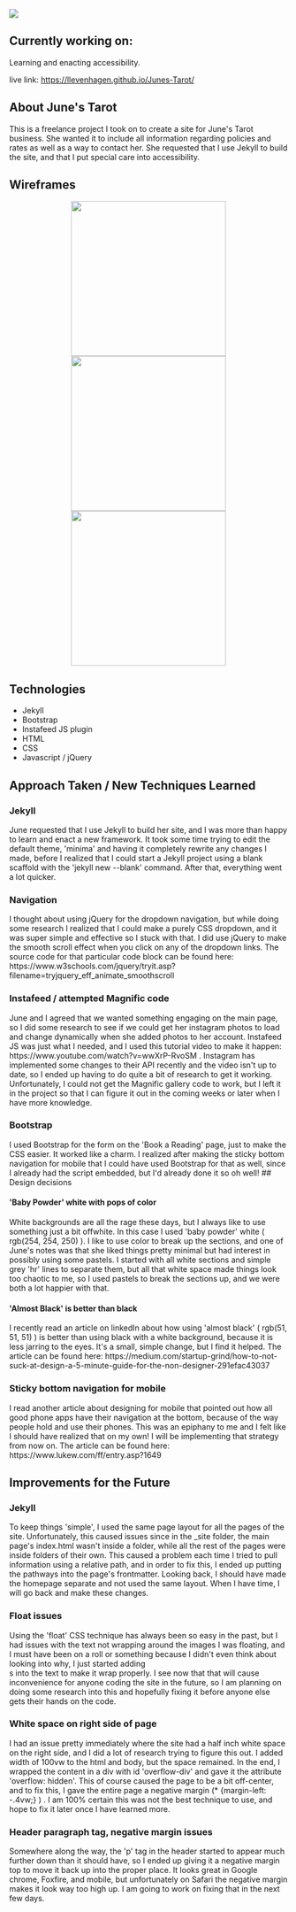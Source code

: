 <img src="https://user-images.githubusercontent.com/42528266/50571082-30958f80-0d55-11e9-83ee-325e15adf573.png"/>


## Currently working on: 

<p>
  Learning and enacting accessibility.
</p>

live link: https://llevenhagen.github.io/Junes-Tarot/
## About June's Tarot
<p>
  This is a freelance project I took on to create a site for June's Tarot business. She wanted it to include all information regarding policies and rates as well as a way to contact her. She requested that I use Jekyll to build the site, and that I put special care into accessibility. 
</p>

## Wireframes
<div align="center">
  <kbd><img margin-right="10" src="https://user-images.githubusercontent.com/42528266/50569456-8f89e300-0d1a-11e9-8a5b-b85b550dbb0f.png" width="280"/></kbd><kbd><img src="https://user-images.githubusercontent.com/42528266/50571134-d5649c80-0d56-11e9-9926-f1816f869598.png" width="280"/></kbd><kbd><img src="https://user-images.githubusercontent.com/42528266/50569471-c7912600-0d1a-11e9-967b-bc516e459a3c.png" width="280"/></kbd>
</div>

## Technologies
- Jekyll 
- Bootstrap
- Instafeed JS plugin 
- HTML
- CSS
- Javascript / jQuery

## Approach Taken / New Techniques Learned 

### Jekyll
<p>
  June requested that I use Jekyll to build her site, and I was more than happy to learn and enact a new framework. It took some time trying to edit the default theme, 'minima' and having it completely rewrite any changes I made, before I realized that I could start a Jekyll project using a blank scaffold with the 'jekyll new --blank' command. After that, everything went a lot quicker. 
</p>

### Navigation
<p>
I thought about using jQuery for the dropdown navigation, but while doing some research I realized that I could make a purely CSS dropdown, and it was super simple and effective so I stuck with that. I did use jQuery to make the smooth scroll effect when you click on any of the dropdown links. The source code for that particular code block can be found here: https://www.w3schools.com/jquery/tryit.asp?filename=tryjquery_eff_animate_smoothscroll
  
</p>

### Instafeed / attempted Magnific code
<p>
June and I agreed that we wanted something engaging on the main page, so I did some research to see if we could get her instagram photos to load and change dynamically when she added photos to her account. Instafeed JS was just what I needed, and I used this tutorial video to make it happen: https://www.youtube.com/watch?v=wwXrP-RvoSM .
Instagram has implemented some changes to their API recently and the video isn't up to date, so I ended up having to do quite a bit of research to get it working. Unfortunately, I could not get the Magnific gallery code to work, but I left it in the project so that I can figure it out in the coming weeks or later when I have more knowledge. 
</p>

### Bootstrap 
<p> I used Bootstrap for the form on the 'Book a Reading' page, just to make the CSS easier. It worked like a charm. I realized after making the sticky bottom navigation for mobile that I could have used Bootstrap for that as well, since I already had the script embedded, but I'd already done it so oh well!
## Design decisions

#### 'Baby Powder' white with pops of color 
<p>
  White backgrounds are all the rage these days, but I always like to use something just a bit offwhite. In this case I used 'baby powder' white ( rgb(254, 254, 250) ). I like to use color to break up the sections, and one of June's notes was that she liked things pretty minimal but had interest in possibly using some pastels. I started with all white sections and simple grey 'hr' lines to separate them, but all that white space made things look too chaotic to me, so I used pastels to break the sections up, and we were both a lot happier with that. 
 </p>
 
#### 'Almost Black' is better than black
<p>
I recently read an article on linkedIn about how using 'almost black' ( rgb(51, 51, 51) ) is better than using black with a white background, because it is less jarring to the eyes. It's a small, simple change, but I find it helped. The article can be found here: 
  https://medium.com/startup-grind/how-to-not-suck-at-design-a-5-minute-guide-for-the-non-designer-291efac43037
</p>

### Sticky bottom navigation for mobile
<p>I read another article about designing for mobile that pointed out how all good phone apps have their navigation at the bottom, because of the way people hold and use their phones. This was an epiphany to me and I felt like I should have realized that on my own! I will be implementing that strategy from now on. The article can be found here: 
  https://www.lukew.com/ff/entry.asp?1649
  
## Improvements for the Future

### Jekyll
<p>
To keep things 'simple', I used the same page layout for all the pages of the site. Unfortunately, this caused issues since in the _site folder, the main page's index.html wasn't inside a folder, while all the rest of the pages were inside folders of their own. This caused a problem each time I tried to pull information using a relative path, and in order to fix this, I ended up putting the pathways into the page's frontmatter. Looking back, I should have made the homepage separate and not used the same layout. When I have time, I will go back and make these changes.
 </p>
 
### Float issues
<p>
  Using the 'float' CSS technique has always been so easy in the past, but I had issues with the text not wrapping around the images I was floating, and I must have been on a roll or something because I didn't even think about looking into why, I just started adding <br>s into the text to make it wrap properly. I see now that that will cause inconvenience for anyone coding the site in the future, so I am planning on doing some research into this and hopefully fixing it before anyone else gets their hands on the code. 
  
### White space on right side of page 
<p>
 I had an issue pretty immediately where the site had a half inch white space on the right side, and I did a lot of research trying to figure this out. I added width of 100vw to the html and body, but the space remained. In the end, I wrapped the content in a div with id 'overflow-div' and gave it the attribute 'overflow: hidden'. This of course caused the page to be a bit off-center, and to fix this, I gave the entire page a negative margin (* {margin-left: -.4vw;} ) . I am 100% certain this was not the best technique to use, and hope to fix it later once I have learned more.
  
### Header paragraph tag, negative margin issues
<p>
 Somewhere along the way, the 'p' tag in the header started to appear much further down than it should have, so I ended up giving it a negative margin top to move it back up into the proper place. It looks great in Google chrome, Foxfire, and mobile, but unfortunately on Safari the negative margin makes it look way too high up. I am going to work on fixing that in the next few days.
 </p>

